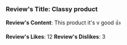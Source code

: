 ### Review's Title: Classy product

**Review's Content**:
This product it's v good 👍

**Review's Likes**: 12
**Review's Dislikes**: 3

